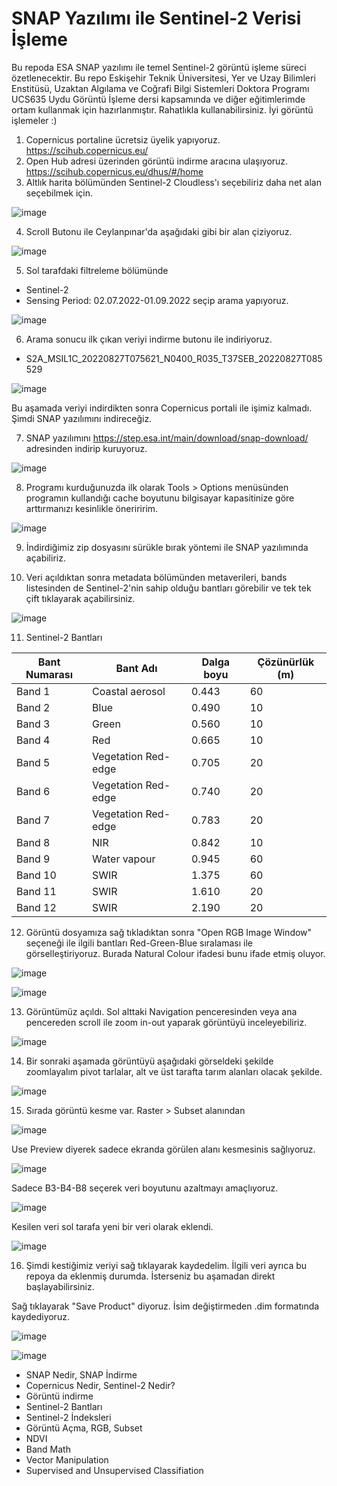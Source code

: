 # SNAP Yazılımı ile Sentinel-2 Verisi İşleme
Bu repoda ESA SNAP yazılımı ile temel Sentinel-2 görüntü işleme süreci özetlenecektir. Bu repo Eskişehir Teknik Üniversitesi, Yer ve Uzay Bilimleri Enstitüsü, Uzaktan Algılama ve Coğrafi Bilgi Sistemleri Doktora Programı UCS635 Uydu Görüntü İşleme dersi kapsamında ve diğer eğitimlerimde ortam kullanmak için hazırlanmıştır. Rahatlıkla kullanabilirsiniz. İyi görüntü işlemeler :)

1. Copernicus portaline ücretsiz üyelik yapıyoruz. https://scihub.copernicus.eu/
2. Open Hub adresi üzerinden görüntü indirme aracına ulaşıyoruz. https://scihub.copernicus.eu/dhus/#/home
3. Altlık harita bölümünden Sentinel-2 Cloudless'ı seçebiliriz daha net alan seçebilmek için.

![image](https://user-images.githubusercontent.com/3392893/222094237-b111355b-ecfd-4d0c-8657-9da5a518f62e.png)

4. Scroll Butonu ile Ceylanpınar'da aşağıdaki gibi bir alan çiziyoruz.

![image](https://user-images.githubusercontent.com/3392893/222094591-685369ea-a021-4f06-9acd-b675958311e3.png)

5. Sol tarafdaki filtreleme bölümünde 
* Sentinel-2
* Sensing Period: 02.07.2022-01.09.2022 seçip arama yapıyoruz.

![image](https://user-images.githubusercontent.com/3392893/222095320-2dedd08c-b96b-4e8b-8b59-b103d6ca4c88.png)

6. Arama sonucu ilk çıkan veriyi indirme butonu ile indiriyoruz. 
* S2A_MSIL1C_20220827T075621_N0400_R035_T37SEB_20220827T085529

![image](https://user-images.githubusercontent.com/3392893/222095534-88b795bf-73f8-46f6-83ae-3f4a50395f5f.png)
 
Bu aşamada veriyi indirdikten sonra Copernicus portali ile işimiz kalmadı. Şimdi SNAP yazılımını indireceğiz.

7. SNAP yazılımını https://step.esa.int/main/download/snap-download/ adresinden indirip kuruyoruz.

![image](https://user-images.githubusercontent.com/3392893/222097296-f1b7a7e4-8bb4-409a-b63e-87c4346b7190.png)

8. Programı kurduğunuzda ilk olarak Tools > Options menüsünden programın kullandığı cache boyutunu bilgisayar kapasitinize göre arttırmanızı kesinlikle öneriririm. 

![image](https://user-images.githubusercontent.com/3392893/222098279-bf4277ff-15e2-4858-a8d2-60d2a821c6fe.png)

9. İndirdiğimiz zip dosyasını sürükle bırak yöntemi ile SNAP yazılımında açabiliriz.

10. Veri açıldıktan sonra metadata bölümünden metaverileri, bands listesinden de Sentinel-2'nin sahip olduğu bantları görebilir ve tek tek çift tıklayarak açabilirsiniz.

![image](https://user-images.githubusercontent.com/3392893/222108022-30650492-dd2a-4a56-9e15-0d439ac9c992.png)

11. Sentinel-2 Bantları

| Bant   Numarası | Bant Adı            | Dalga boyu | Çözünürlük (m) |
|-----------------|---------------------|------------|------------|
| ﻿Band 1          | Coastal aerosol     | 0.443      | 60         |
| Band 2          | Blue                | 0.490      | 10         |
| Band 3          | Green               | 0.560      | 10         |
| Band 4          | Red                 | 0.665      | 10         |
| Band 5          | Vegetation Red-edge | 0.705      | 20         |
| Band 6          | Vegetation Red-edge | 0.740      | 20         |
| Band 7          | Vegetation Red-edge | 0.783      | 20         |
| Band 8          | NIR                 | 0.842      | 10         |
| Band 9          | Water vapour        | 0.945      | 60         |
| Band 10         | SWIR                | 1.375      | 60         |
| Band 11         | SWIR                | 1.610      | 20         |
| Band 12         | SWIR                | 2.190      | 20         |

12. Görüntü dosyamıza sağ tıkladıktan sonra "Open RGB Image Window" seçeneği ile ilgili bantları Red-Green-Blue sıralaması ile görselleştiriyoruz. Burada Natural Colour ifadesi bunu ifade etmiş oluyor. 

![image](https://user-images.githubusercontent.com/3392893/222120435-21bd6c98-7257-4916-a583-47d7f46ee088.png)

![image](https://user-images.githubusercontent.com/3392893/222120585-2e9bc8b6-14a8-4351-94fa-626fa92d267b.png)

13. Görüntümüz açıldı. Sol alttaki Navigation penceresinden veya ana pencereden scroll ile zoom in-out yaparak görüntüyü inceleyebiliriz.

![image](https://user-images.githubusercontent.com/3392893/222120908-0dff7340-712b-4d32-a4df-48255affe881.png)

14. Bir sonraki aşamada görüntüyü aşağıdaki görseldeki şekilde zoomlayalım pivot tarlalar, alt ve üst tarafta tarım alanları olacak şekilde.

![image](https://user-images.githubusercontent.com/3392893/222121248-3381a4ad-f66b-4a60-ad12-49520d933d23.png)

15. Sırada görüntü kesme var. Raster > Subset alanından 

![image](https://user-images.githubusercontent.com/3392893/222122520-60da47a3-b07c-4e5a-8cc5-00963c140f8c.png)

Use Preview diyerek sadece ekranda görülen alanı kesmesinis sağlıyoruz.

![image](https://user-images.githubusercontent.com/3392893/222122667-13017d4a-4a15-4a20-abaf-da3421ab72b7.png)

Sadece B3-B4-B8 seçerek veri boyutunu azaltmayı amaçlıyoruz. 

![image](https://user-images.githubusercontent.com/3392893/222122732-f6a3d273-4177-4a67-8839-50a1184c9a56.png)

Kesilen veri sol tarafa yeni bir veri olarak eklendi.

![image](https://user-images.githubusercontent.com/3392893/222124300-02ce00f2-2a5e-4544-840d-77f2adbba0da.png)

16. Şimdi kestiğimiz veriyi sağ tıklayarak kaydedelim. İlgili veri ayrıca bu repoya da eklenmiş durumda. İsterseniz bu aşamadan direkt başlayabilirsiniz. 

Sağ tıklayarak "Save Product" diyoruz. İsim değiştirmeden .dim formatında kaydediyoruz. 

![image](https://user-images.githubusercontent.com/3392893/222124541-62f9d007-cb5f-4232-83f0-2ce5000a5c4e.png)

![image](https://user-images.githubusercontent.com/3392893/222124675-5ba31cc4-bb76-4d05-8666-a94a56edc664.png)



* SNAP Nedir, SNAP İndirme
* Copernicus Nedir, Sentinel-2 Nedir?
* Görüntü indirme
* Sentinel-2 Bantları
* Sentinel-2 İndeksleri
* Görüntü Açma, RGB, Subset
* NDVI
* Band Math
* Vector Manipulation
* Supervised and Unsupervised Classifiation

